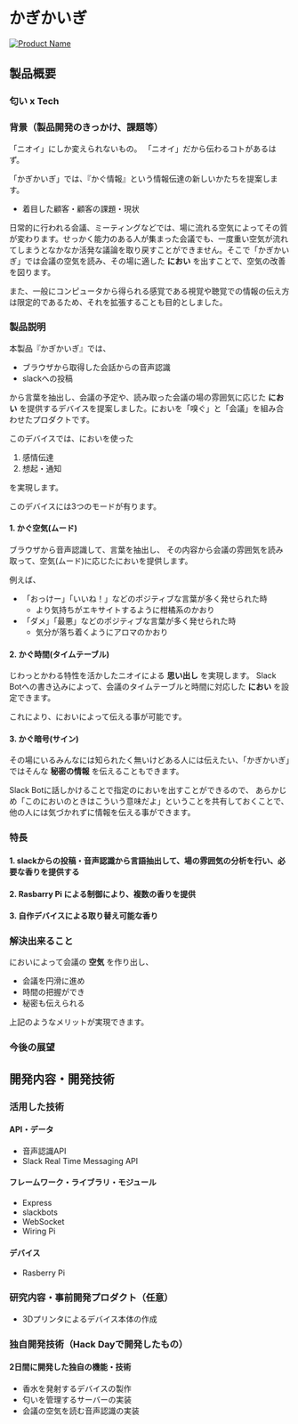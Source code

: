 # かぎかいぎ

[![Product Name](https://raw.github.com/GabLeRoux/WebMole/master/ressources/WebMole_Youtube_Video.png)](https://www.youtube.com/channel/UC4PtjOfZTbVp9DwtJv82Lzg)

## 製品概要
### 匂い x Tech

### 背景（製品開発のきっかけ、課題等）

「ニオイ」にしか変えられないもの。
「ニオイ」だから伝わるコトがあるはず。

「かぎかいぎ」では、『かぐ情報』という情報伝達の新しいかたちを提案します。


- 着目した顧客・顧客の課題・現状

日常的に行われる会議、ミーティングなどでは、場に流れる空気によってその質が変わります。せっかく能力のある人が集まった会議でも、一度重い空気が流れてしまうとなかなか活発な議論を取り戻すことができません。そこで「かぎかいぎ」では会議の空気を読み、その場に適した **におい** を出すことで、空気の改善を図ります。

また、一般にコンピュータから得られる感覚である視覚や聴覚での情報の伝え方は限定的であるため、それを拡張することも目的としました。

### 製品説明

本製品『かぎかいぎ』では、

- ブラウザから取得した会話からの音声認識
- slackへの投稿

から言葉を抽出し、会議の予定や、読み取った会議の場の雰囲気に応じた **におい** を提供するデバイスを提案しました。においを「嗅ぐ」と「会議」を組み合わせたプロダクトです。

このデバイスでは、においを使った

1. 感情伝達
2. 想起・通知

を実現します。

このデバイスには3つのモードが有ります。

#### 1. かぐ空気(ムード)

ブラウザから音声認識して、言葉を抽出し、
その内容から会議の雰囲気を読み取って、空気(ムード)に応じたにおいを提供します。

例えば、
- 「おっけー」「いいね！」などのポジティブな言葉が多く発せられた時
    - より気持ちがエキサイトするように柑橘系のかおり
-  「ダメ」「最悪」などのポジティブな言葉が多く発せられた時
    - 気分が落ち着くようにアロマのかおり

#### 2. かぐ時間(タイムテーブル)

じわっとかわる特性を活かしたニオイによる **思い出し** を実現します。
Slack Botへの書き込みによって、会議のタイムテーブルと時間に対応した **におい** を設定できます。

これにより、においによって伝える事が可能です。

#### 3. かぐ暗号(サイン)

その場にいるみんなには知られたく無いけどある人には伝えたい、「かぎかいぎ」ではそんな **秘密の情報** を伝えることもできます。

Slack Botに話しかけることで指定のにおいを出すことができるので、
あらかじめ「このにおいのときはこういう意味だよ」ということを共有しておくことで、他の人には気づかれずに情報を伝える事ができます。

### 特長

#### 1. slackからの投稿・音声認識から言語抽出して、場の雰囲気の分析を行い、必要な香りを提供する

#### 2. Rasbarry Pi による制御により、複数の香りを提供

#### 3. 自作デバイスによる取り替え可能な香り

### 解決出来ること

においによって会議の **空気** を作り出し、
- 会議を円滑に進め
- 時間の把握ができ
- 秘密も伝えられる

上記のようなメリットが実現できます。

### 今後の展望


## 開発内容・開発技術
### 活用した技術
#### API・データ

* 音声認識API
* Slack Real Time Messaging API

#### フレームワーク・ライブラリ・モジュール

* Express
* slackbots
* WebSocket
* Wiring Pi

#### デバイス

* Rasberry Pi

### 研究内容・事前開発プロダクト（任意）

* 3Dプリンタによるデバイス本体の作成


### 独自開発技術（Hack Dayで開発したもの）
#### 2日間に開発した独自の機能・技術

* 香水を発射するデバイスの製作
* 匂いを管理するサーバーの実装
* 会議の空気を読む音声認識の実装
